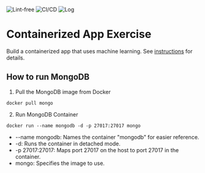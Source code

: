 ![Lint-free](https://github.com/software-students-spring2024/4-containerized-app-exercise-team0-4/actions/workflows/lint.yml/badge.svg)
![CI/CD](https://github.com/software-students-spring2024/4-containerized-app-exercise-team0-4/actions/workflows/build.yaml/badge.svg)
![Log](https://github.com/software-students-spring2024/4-containerized-app-exercise-team0-4/actions/workflows/event-logger.yml/badge.svg)

# Containerized App Exercise

Build a containerized app that uses machine learning. See [instructions](./instructions.md) for details.


## How to run MongoDB
1. Pull the MongoDB image from Docker
```
docker pull mongo
```
2. Run MongoDB Container
```
docker run --name mongodb -d -p 27017:27017 mongo
```
 - --name mongodb: Names the container "mongodb" for easier reference.
- -d: Runs the container in detached mode.
- -p 27017:27017: Maps port 27017 on the host to port 27017 in the container.
- mongo: Specifies the image to use.


